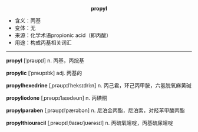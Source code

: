 
**<center>propyl</center>**

- <span class="definition">含义：丙基</span>
- <span class="definition">变体：无</span>
- <span class="definition">来源：化学术语propionic acid（即丙酸）</span>
- <span class="definition">用途：构成丙基相关词汇</span>

---

<span class="vocabulary">**propyl**</span> [ˈprəʊpɪl] n. 丙基，丙烷基

<span class="vocabulary">**propylic**</span> [ˈprəʊpɪlɪk] adj. 丙基的

<span class="vocabulary">**propylhexedrine**</span> [ˌprəʊpɪlˈheksɪdri:n] n. 丙己君，环己丙甲胺，六氢脱氧麻黄碱

<span class="vocabulary">**propyliodone**</span> [ˌprəʊpɪˈlaɪədəʊn] n. 丙碘酮

<span class="vocabulary">**propylparaben**</span> [ˌprəʊpɪlˈpærəbən] n. 尼泊金丙酯，尼泊索，对羟苯甲酸丙酯

<span class="vocabulary">**propylthiouracil**</span> [ˌprəʊpɪlˌθaɪəʊˈjʊərəsɪl] n. 丙硫氧嘧啶，丙基硫尿嘧啶
